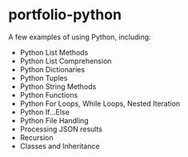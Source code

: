 # portfolio-python
A few examples of using Python, including:
- Python List Methods
- Python List Comprehension
- Python Dictionaries 
- Python Tuples
- Python String Methods
- Python Functions
- Python For Loops, While Loops, Nested Iteration
- Python If...Else
- Python File Handling
- Processing JSON results
- Recursion
- Classes and Inheritance
